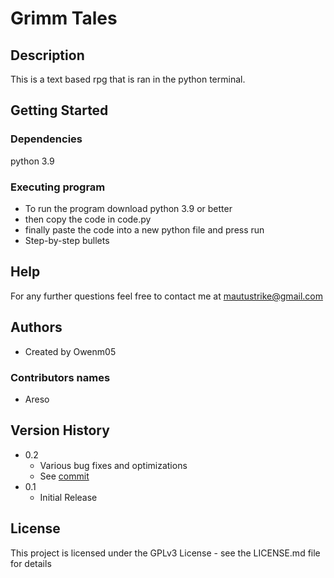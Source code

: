 # Grimm Tales

## Description

This is a text based rpg that is ran in the python terminal.

## Getting Started

### Dependencies

python 3.9

### Executing program

* To run the program download python 3.9 or better 
* then copy the code in code.py 
* finally paste the code into a new python file and press run
* Step-by-step bullets

## Help

For any further questions feel free to contact me at mautustrike@gmail.com

## Authors
* Created by Owenm05 

### Contributors names

* Areso

## Version History

* 0.2
    * Various bug fixes and optimizations
    * See [commit](https://github.com/Owenm05/Grimm-Tales/commit/32d7b686396196ead3fbb10144a3afb274d5b2d5)
* 0.1
    * Initial Release

## License

This project is licensed under the GPLv3 License - see the LICENSE.md file for details
